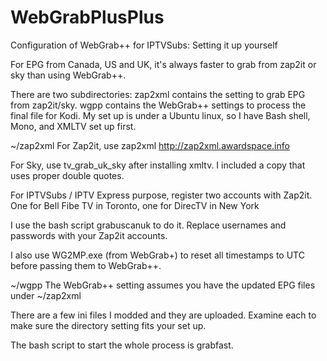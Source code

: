 # WebGrabPlusPlus
Configuration of WebGrab++ for IPTVSubs: Setting it up yourself

For EPG from Canada, US and UK, it's always faster to grab from zap2it or sky than using WebGrab++.

There are two subdirectories: zap2xml contains the setting to grab EPG from zap2it/sky. wgpp contains the WebGrab++ settings to process the final file for Kodi. My set up is under a Ubuntu linux, so I have Bash shell, Mono, and XMLTV set up first.

~/zap2xml
For Zap2it, use zap2xml
http://zap2xml.awardspace.info

For Sky, use tv_grab_uk_sky after installing xmltv. I included a copy that uses proper double quotes.

For IPTVSubs / IPTV Express purpose, register two accounts with Zap2it. One for Bell Fibe TV in Toronto, one for DirecTV in New York

I use the bash script grabuscanuk to do it. Replace usernames and passwords with your Zap2it accounts. 

I also use WG2MP.exe (from WebGrab+) to reset all timestamps to UTC before passing them to WebGrab++.

~/wgpp
The WebGrab++ setting assumes you have the updated EPG files under ~/zap2xml

There are a few ini files I modded and they are uploaded. Examine each to make sure the directory setting fits your set up.

The bash script to start the whole process is grabfast.
